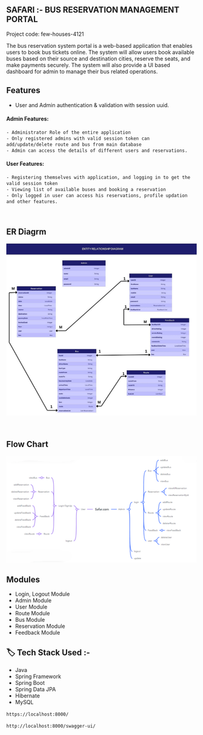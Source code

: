 

## SAFARI :- BUS RESERVATION MANAGEMENT PORTAL


 Project code: few-houses-4121

The bus reservation system portal is a web-based application that enables users to book bus tickets online. The system will allow users book available buses based on their source and destination cities, reserve the seats, and make payments securely. The system will also provide a UI based dashboard for admin to manage their bus related operations.


## Features

 * User and Admin authentication & validation with session uuid.

#### Admin Features:

    - Administrator Role of the entire application
    - Only registered admins with valid session token can add/update/delete route and bus from main database
    - Admin can access the details of different users and reservations.
#### User Features:
    - Registering themselves with application, and logging in to get the valid session token
    - Viewing list of available buses and booking a reservation
    - Only logged in user can access his reservations, profile updation and other features.

<br>

## ER Diagrm
<img src="https://github.com/AbhayKumarVishwakarma/Safar/blob/main/Bus%20Reservation%20System%20Portal/Frontend/src/images/ERDiagram2.jpg" > </img>

<br>

## Flow Chart
<img src='https://github.com/AbhayKumarVishwakarma/Safar/blob/main/Bus%20Reservation%20System%20Portal/Frontend/src/images/safar2.png'></img>

## Modules

* Login, Logout Module
* Admin Module
* User Module
* Route Module
* Bus Module
* Reservation Module
* Feedback Module

## 🏷️ Tech Stack Used :-
* Java
* Spring Framework
* Spring Boot
* Spring Data JPA
* Hibernate
* MySQL

`https://localhost:8000/`
 
`http://localhost:8000/swagger-ui/`

